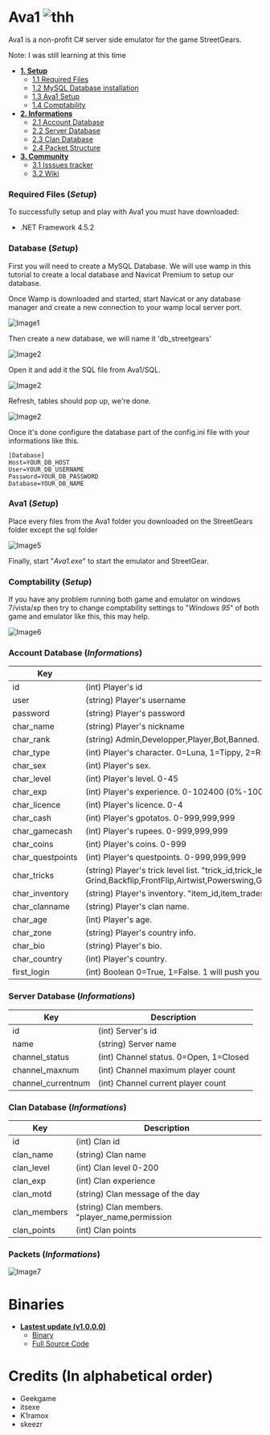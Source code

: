 # Ava1 ![thh](https://github.com/greatmaes/Ava1/blob/master/img/go_107.png)

Ava1 is a non-profit C# server side emulator for the game StreetGears.

Note: I was still learning at this time

- [**1. Setup**](#required-files-setup)
  - [1.1 Required Files](#required-files-setup)
  - [1.2 MySQL Database installation](#database-setup)
  - [1.3 Ava1 Setup](#ava1-setup)
  - [1.4 Comptability](#comptability-setup)
- [**2. Informations**](#account-database-informations)
  - [2.1 Account Database](#account-database-informations)
  - [2.2 Server Database](#server-database-informations)
  - [2.3 Clan Database](#clan-database-informations)
  - [2.4 Packet Structure](#packets-informations)
- [**3. Community**](https://github.com/greatmaes/Ava1/wiki)
  - [3.1 Isssues tracker](https://github.com/greatmaes/Ava1/issues)
  - [3.2 Wiki](https://github.com/greatmaes/Ava1/wiki)
  
### Required Files (*Setup*)

To successfully setup and play with Ava1 you must have downloaded:
- .NET Framework 4.5.2

### Database (*Setup*)

First you will need to create a MySQL Database. We will use wamp in this tutorial to create a local database and Navicat Premium to setup our database.

Once Wamp is downloaded and started, start Navicat or any database manager and create a new connection to your wamp local server port.

![Image1](https://raw.githubusercontent.com/greatmaes/Ava1/master/img/db1.jpg)

Then create a new database, we will name it 'db_streetgears'

![Image2](https://raw.githubusercontent.com/greatmaes/Ava1/master/img/db2.jpg)

Open it and add it the SQL file from Ava1/SQL.

![Image2](https://raw.githubusercontent.com/greatmaes/Ava1/master/img/db3.jpg)

Refresh, tables should pop up, we're done.

![Image2](https://raw.githubusercontent.com/greatmaes/Ava1/master/img/db4.jpg)

Once it's done configure the database part of the config.ini file with your informations like this.

```
[Database]
Host=YOUR_DB_HOST
User=YOUR_DB_USERNAME
Password=YOUR_DB_PASSWORD
Database=YOUR_DB_NAME
```

### Ava1 (*Setup*)

Place every files from the Ava1 folder you downloaded on the StreetGears folder except the sql folder

![Image5](https://raw.githubusercontent.com/greatmaes/Ava1/master/img/files1.jpg)

Finally, start "*Ava1.exe*" to start the emulator and StreetGear.

### Comptability (*Setup*)

If you have any problem running both game and emulator on windows 7/vista/xp then try to change comptability settings to "*Windows 95*" of both game and emulator like this, this may help.

![Image6](https://raw.githubusercontent.com/greatmaes/Ava1/master/img/comptability.jpg)

### Account Database (*Informations*)
Key | Description
--- | -----------
id   | (int) Player's id
user   | (string) Player's username
password    | (string) Player's password
char_name   | (string) Player's nickname
char_rank   | (string) Admin,Developper,Player,Bot,Banned.
char_type   | (int) Player's character. 0=Luna, 1=Tippy, 2=Rush, 3=Rookie, 4=Kara, 5=Klaus.
char_sex    | (int) Player's sex.
char_level  | (int) Player's level. 0-45
char_exp    | (int) Player's experience. 0-102400 (0%-100%)
char_licence   | (int) Player's licence. 0-4
char_cash   | (int) Player's gpotatos. 0-999,999,999
char_gamecash   | (int) Player's rupees. 0-999,999,999
char_coins   | (int) Player's coins. 0-999
char_questpoints   | (int) Player's questpoints. 0-999,999,999
char_tricks   | (string) Player's trick level list. "trick_id,trick_level_trick_apply" Actual order: Grind,Backflip,FrontFlip,Airtwist,Powerswing,Gripturn,Dash,Backskating,Jumpingsteer,Butting,Powerslide,Powerjump,Wallride
char_inventory   | (string) Player's inventory. "item_id,item_tradestatus,item_duration,item_equiped")
char_clanname   | (string) Player's clan name.
char_age    | (int) Player's age.
char_zone   | (string) Player's country info.
char_bio    | (string) Player's bio.
char_country   | (int) Player's country.
first_login   | (int) Boolean 0=True, 1=False. 1 will push you on the character creation screen. Used to check if the player logged before. 

### Server Database (*Informations*)
Key | Description
--- | -----------
id   | (int) Server's id
name   | (string) Server name
channel_status   | (int) Channel status. 0=Open, 1=Closed
channel_maxnum   | (int) Channel maximum player count
channel_currentnum   | (int) Channel current player count

### Clan Database (*Informations*)
Key | Description
--- | -----------
id   | (int) Clan id
clan_name   | (string) Clan name
clan_level   | (int) Clan level 0-200
clan_exp   | (int) Clan experience 
clan_motd   | (string) Clan message of the day
clan_members   | (string) Clan members. "player_name,permission|player_name2,permission" Permission: 0=None, 1=Sub Leader, 2=Leader
clan_points   | (int) Clan points

### Packets (*Informations*)
![Image7](https://raw.githubusercontent.com/greatmaes/Ava1/master/img/struct.jpg)

# Binaries
- [**Lastest update (v1.0.0.0)**](https://github.com/greatmaes/Ava1/releases/tag/1.0.0.0)
  - [Binary](https://github.com/greatmaes/Ava1/releases/download/1.0.0.0/Ava1_Binary.rar)
  - [Full Source Code](https://github.com/greatmaes/Ava1/releases/download/1.0.0.0/Ava1_Source.rar)

# Credits (In alphabetical order)
- Geekgame
- itsexe
- K1ramox
- skeezr
